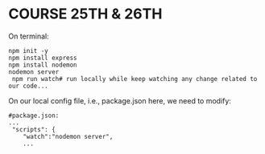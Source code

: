 # COURSE 25TH & 26TH #

On terminal:
```
npm init -y
npm install express
npm install nodemon
nodemon server
 npm run watch# run locally while keep watching any change related to our code...
```

On our local config file, i.e., package.json here, we need to modify:
```
#package.json:
...
 "scripts": {
    "watch":"nodemon server",
    ...
```

